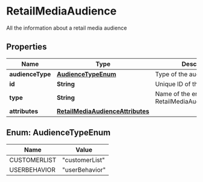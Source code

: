 

# RetailMediaAudience

All the information about a retail media audience

## Properties

Name | Type | Description | Notes
------------ | ------------- | ------------- | -------------
**audienceType** | [**AudienceTypeEnum**](#AudienceTypeEnum) | Type of the audience | 
**id** | **String** | Unique ID of this audience. | 
**type** | **String** | Name of the entity i.e. RetailMediaAudienceSummary | 
**attributes** | [**RetailMediaAudienceAttributes**](RetailMediaAudienceAttributes.md) |  | 



## Enum: AudienceTypeEnum

Name | Value
---- | -----
CUSTOMERLIST | &quot;customerList&quot;
USERBEHAVIOR | &quot;userBehavior&quot;



